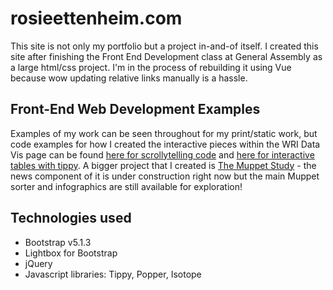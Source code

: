 # rosieettenheim.com

This site is not only my portfolio but a project in-and-of itself. I created this site after finishing the Front End Development class at General Assembly as a large html/css project. I'm in the process of rebuilding it using Vue because wow updating relative links manually is a hassle. 

## Front-End Web Development Examples

Examples of my work can be seen throughout for my print/static work, but code examples for how I created the interactive pieces within the WRI Data Vis page can be found [here for scrollytelling code](https://github.com/rosieett/rosieettenheim.com/tree/master/codeExamples/seagrassScrollytelling) and [here for interactive tables with tippy](https://github.com/rosieett/rosieettenheim.com/blob/master/codeExamples/tippy/index.html). A bigger project that I created is [The Muppet Study](https://github.com/rosieett/theMuppets) - the news component of it is under construction right now but the main Muppet sorter and infographics are still available for exploration! 

## Technologies used

* Bootstrap v5.1.3
* Lightbox for Bootstrap 
* jQuery
* Javascript libraries: Tippy, Popper, Isotope
